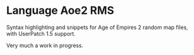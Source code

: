 # Language Aoe2 RMS

Syntax highlighting and snippets for Age of Empires 2 random map files, with UserPatch 1.5 support.

Very much a work in progress.
